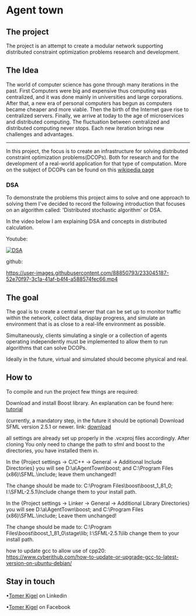 <h1>Agent town</h1>

<h2>The project</h2>
The project is an attempt to create a modular network supporting distributed constraint optimization problems research and development.

<h2>The Idea</h2>
The world of computer science has gone through many iterations in the past. First Computers were big and expensive thus computing was centralized,
and it was done mainly in universities and large corporations.
After that, a new era of personal computers has begun as computers became cheaper and more viable. Then the birth of the Internet gave rise to 
centralized servers. Finally, we arrive at today to the age of microservices and distributed computing. 
The fluctuation between centralized and distributed computing never stops. Each new iteration brings new challenges and advantages.

---

In this project, the focus is to create an infrastructure for solving distributed constraint optimization problems(DCOPs). 
Both for research and for the development of a real-world application for that type of computation.
More on the subject of DCOPs can be found on this [wikipedia page](https://en.wikipedia.org/wiki/Distributed_constraint_optimization)

<h3>DSA</h3>
To demonstrate the problems this project aims to solve and one approach to solving them I've decided to record the following introduction
that focuses on an algorithm called: 'Distributed stochastic algorithm' or DSA.

In the video below I am explaining DSA and concepts in distributed calculation.

Youtube:

[![DSA](https://img.youtube.com/vi/8pCxg9HOu_M/0.jpg)](https://www.youtube.com/watch?v=8pCxg9HOu_M)

github:

https://user-images.githubusercontent.com/88850793/233045187-52e70f97-3c1a-41af-b4f4-a588574fec66.mp4


<h2>The goal</h2>

The goal is to create a central server that can be set up to monitor traffic within the network, collect data, display progress, and simulate an environment 
that is as close to a real-life environment as possible.

Simultaneously, clients simulating a single or a collection of agents operating independently must be implemented to allow them to run algorithms that can solve DCOPs.

Ideally in the future, virtual and simulated should become physical and real.

<h2>How to</h2>

To compile and run the project few things are required:

Download and install Boost library. An explanation can be found here: [tutorial](https://www.boost.org/doc/libs/1_82_0/more/getting_started/windows.html)

(currently, a mandatory step, in the future it should be optional) Download SFML
version 2.5.1 or newer. link: [download](https://www.sfml-dev.org/download/sfml/2.5.1/)

all settings are already set up properly in the .vcxproj files accordingly. After cloning You only need to change the path to sfml and boost
to the directories, you have installed them in.

In the {Project settings -> C/C++ -> General -> Additional Include Directories} you will see 
D:\a\AgentTown\boost;
and C:\Program Files (x86)\SFML\.\include;
leave them unchanged!!

The change should be made to:
C:\Program Files\boost\boost_1_81_0\;
I:\SFML-2.5.1\Include
change them to your install path.


In the {Project settings -> Linker -> General -> Additional Library Directories} you will see 
D:\a\AgentTown\boost;
and C:\Program Files (x86)\SFML\.\include;
Leave them unchanged!

The change should be made to:
C:\Program Files\boost\boost_1_81_0\stage\lib;
I:\SFML-2.5.1\lib
change them to your install path.


how to update gcc to allow use of cpp20:
https://www.cyberithub.com/how-to-update-or-upgrade-gcc-to-latest-version-on-ubuntu-debian/
<h2>Stay in touch</h2>

•[Tomer Kigel](https://www.linkedin.com/in/tomer-kigel/ "Tomer Kigel") on Linkedin

•[Tomer Kigel](https://www.facebook.com/suminona.a) on Facebook
